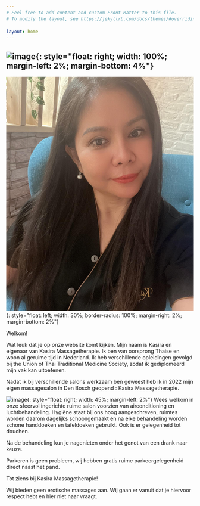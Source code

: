 ```yaml
---
# Feel free to add content and custom Front Matter to this file.
# To modify the layout, see https://jekyllrb.com/docs/themes/#overriding-theme-defaults

layout: home
---
```


![image](../assets/banner.jpg){: style="float: right; width: 100%; margin-left: 2%; margin-bottom: 4%"}
---

![image](assets/kasira.jfif){: style="float: left; width: 30%; border-radius: 100%; margin-right: 2%; margin-bottom: 2%"}

Welkom!

 

Wat leuk dat je op onze website komt kijken. Mijn naam is Kasira en eigenaar van Kasira Massagetherapie. Ik ben van oorsprong Thaise en woon al geruime tijd in Nederland. Ik heb verschillende opleidingen gevolgd bij the Union of Thai Traditional Medicine Society, zodat ik gediplomeerd mijn vak kan uitoefenen.

 

Nadat ik bij verschillende salons werkzaam ben geweest heb ik in 2022 mijn eigen massagesalon in Den Bosch geopend : Kasira Massagetherapie.


  
![image](../assets/room.jpg){: style="float: right; width: 45%; margin-left: 2%"}
Wees welkom in onze sfeervol ingerichte ruime salon voorzien van airconditioning en luchtbehandeling. Hygiëne staat bij ons hoog aangeschreven, ruimtes worden daarom dagelijks schoongemaakt en na elke behandeling worden schone handdoeken en tafeldoeken gebruikt. Ook is er gelegenheid tot douchen.

Na de behandeling kun je nagenieten onder het genot van een drank naar keuze.

Parkeren is geen probleem, wij hebben gratis ruime parkeergelegenheid direct naast het pand. 

 

Tot ziens bij Kasira Massagetherapie!  

 
 

Wij bieden geen erotische massages aan. Wij gaan er vanuit dat je hiervoor respect hebt en hier niet naar vraagt.

<div class="salonized-booking" data-company="yuxfdDQNtyh2fTTnntue1pWB" data-color="#fc1d33" data-language="nl" data-position="right" data-outline="shadow"></div><script src="https://static-widget.salonized.com/loader.js"></script>
